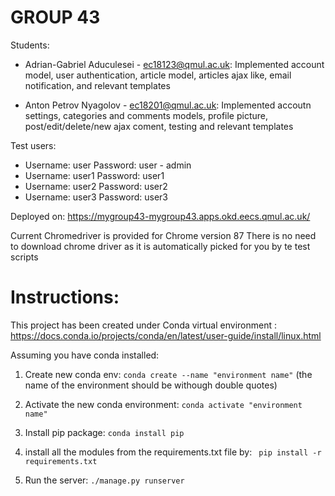# GROUP 43
Students: 
* Adrian-Gabriel Aduculesei - ec18123@qmul.ac.uk:
  Implemented account model, user authentication, article model, articles ajax like, email notification, and relevant templates

* Anton Petrov Nyagolov - ec18201@qmul.ac.uk:
  Implemented accoutn settings, categories and comments models, profile picture, post/edit/delete/new ajax coment, testing and relevant templates


Test users:
* Username: user Password: user - admin 
* Username: user1 Password: user1
* Username: user2 Password: user2
* Username: user3 Password: user3

Deployed on: https://mygroup43-mygroup43.apps.okd.eecs.qmul.ac.uk/

Current Chromedriver is provided for Chrome version 87
There is no need to download chrome driver as it is automatically picked for you by te test scripts


# Instructions: 

This project has been created under Conda virtual environment : https://docs.conda.io/projects/conda/en/latest/user-guide/install/linux.html

Assuming you have conda installed:

1) Create new conda env: ```conda create --name "environment name"``` (the name of the environment should be withough double quotes)

2) Activate the new conda environment: ```conda activate "environment name"```

3) Install pip package: ```conda install pip```

4) install all the modules from the requirements.txt file by:
 ``` pip install -r requirements.txt```
5) Run the server: ```./manage.py runserver```

